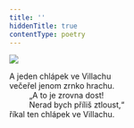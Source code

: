 ```yaml
---
title: ''
hiddenTitle: true
contentType: poetry
---
```


<section>

![](../Images/090.jpg)

A jeden chlápek ve Villachu  
večeřel jenom zrnko hrachu.  
         „A to je zrovna dost!  
         Nerad bych příliš ztloust,“  
říkal ten chlápek ve Villachu.

</section>
